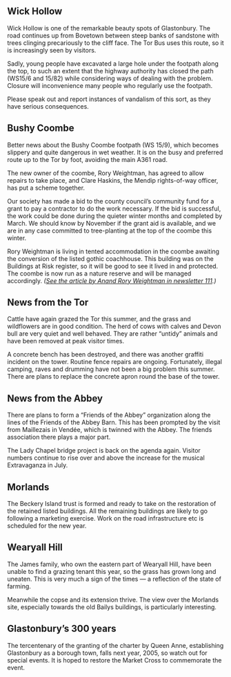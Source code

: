 Wick Hollow
-----------

Wick Hollow is one of the remarkable beauty spots of Glastonbury. The
road continues up from Bovetown between steep banks of sandstone with
trees clinging precariously to the cliff face. The Tor Bus uses this
route, so it is increasingly seen by visitors.

Sadly, young people have excavated a large hole under the footpath
along the top, to such an extent that the highway authority has closed
the path (WS15/6 and 15/82) while considering ways of dealing with the
problem. Closure will inconvenience many people who regularly use the
footpath.

Please speak out and report instances of vandalism of this sort, as
they have serious consequences.

Bushy Coombe
------------

Better news about the Bushy Coombe footpath (WS 15/9), which becomes
slippery and quite dangerous in wet weather. It is on the busy and
preferred route up to the Tor by foot, avoiding the main A361 road.

The new owner of the coombe, Rory Weightman, has agreed to allow
repairs to take place, and Clare Haskins, the Mendip rights-of-way
officer, has put a scheme together.

Our society has made a bid to the county council’s community fund for
a grant to pay a contractor to do the work necessary. If the bid is
successful, the work could be done during the quieter winter months and
completed by March. We should know by November if the grant aid is
available, and we are in any case committed to tree-planting at the top
of the coombe this winter.

Rory Weightman is living in tented accommodation in the coombe
awaiting the conversion of the listed gothic coachhouse. This building
was on the Buildings at Risk register, so it will be good to see it
lived in and protected. The coombe is now run as a nature reserve and
will be managed accordingly.
*([See the article by Anand Rory Weightman in newsletter 111](/newsletter/articles/111/bushycoombe/).)*

News from the Tor
-----------------

Cattle have again grazed the Tor this summer, and the grass and
wildflowers are in good condition. The herd of cows with calves and
Devon bull are very quiet and well behaved. They are rather “untidy”
animals and have been removed at peak visitor times.

A concrete bench has been destroyed, and there was another graffiti
incident on the tower. Routine fence repairs are ongoing. Fortunately,
illegal camping, raves and drumming have not been a big problem this
summer. There are plans to replace the concrete apron round the base
of the tower.

News from the Abbey
-------------------

There are plans to form a “Friends of the Abbey” organization along the
lines of the Friends of the Abbey Barn. This has been prompted by the
visit from Maillezais in Vendée, which is twinned with the Abbey. The
friends association there plays a major part.

The Lady Chapel bridge project is back on the agenda again. Visitor
numbers continue to rise over and above the increase for the musical
Extravaganza in July.

Morlands
--------

The Beckery Island trust is formed and ready to take on the restoration
of the retained listed buildings. All the remaining buildings are likely
to go following a marketing exercise. Work on the road infrastructure
etc is scheduled for the new year.

Wearyall Hill
-------------

The James family, who own the eastern part of Wearyall Hill, have been
unable to find a grazing tenant this year, so the grass has grown long
and uneaten. This is very much a sign of the times — a reflection of the
state of farming.

Meanwhile the copse and its extension thrive. The view over the Morlands
site, especially towards the old Bailys buildings, is particularly
interesting.

Glastonbury’s 300 years
-----------------------

The tercentenary of the granting of the charter by Queen Anne,
establishing Glastonbury as a borough town, falls next year, 2005, so
watch out for special events. It is hoped to restore the Market Cross to
commemorate the event.
